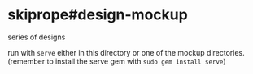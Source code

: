 # skiprope#design-mockup

series of designs

run with ``serve`` either in this directory or one of the mockup directories. (remember to install the serve gem with ``sudo gem install serve``)
